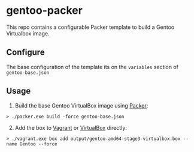 # gentoo-packer
This repo contains a configurable Packer template to build a Gentoo Virtualbox image.

## Configure

The base configuration of the template its on the `variables` section of `gentoo-base.json`


## Usage

1. Build the base Gentoo VirtualBox image using [Packer](packer.io):
```
> ./packer.exe build -force gentoo-base.json
```
2. Add the box to [Vagrant](https://www.vagrantup.com/) or [VirtualBox](https://www.virtualbox.org/) directly:
```
> ./vagrant.exe box add output/gentoo-amd64-stage3-virtualbox.box --name Gentoo --force
```
